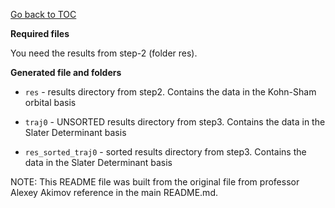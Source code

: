 [Go back to TOC](../../../../README.md)

**Required files**

You need the results from step-2 (folder res).

**Generated file and folders**

* `res` - results directory from step2. Contains the data in the Kohn-Sham orbital basis

* `traj0` - UNSORTED results directory from step3. Contains the data in the Slater Determinant basis

* `res_sorted_traj0` - sorted results directory from step3. Contains the data in the Slater Determinant basis

NOTE: This README file was built from the original file from professor Alexey Akimov reference in the main README.md.
